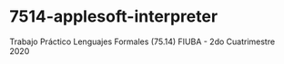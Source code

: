 # 7514-applesoft-interpreter
Trabajo Práctico Lenguajes Formales (75.14) FIUBA - 2do Cuatrimestre 2020

